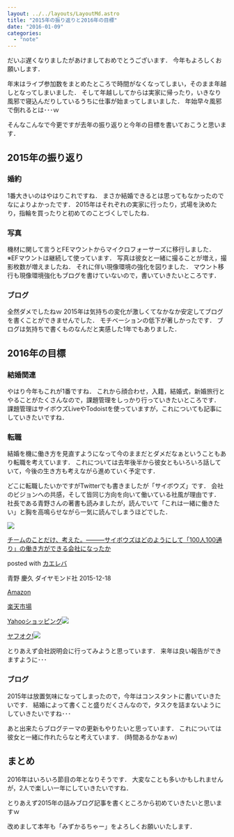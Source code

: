 ```yaml
---
layout: ../../layouts/LayoutMd.astro
title: "2015年の振り返りと2016年の目標"
date: "2016-01-09"
categories: 
  - "note"
---
```


だいぶ遅くなりましたがあけましておめでとうございます． 今年もよろしくお願いします．

年末はライブ参加数をまとめたところで時間がなくなってしまい，そのまま年越しとなってしまいました． そして年越ししてからは実家に帰ったり，いきなり風邪で寝込んだりしているうちに仕事が始まってしまいました． 年始早々風邪で倒れるとは･･･ｗ

そんなこんなで今更ですが去年の振り返りと今年の目標を書いておこうと思います．

## 2015年の振り返り

### 婚約

1番大きいのはやはりこれですね． まさか結婚できるとは思ってもなかったのでなによりよかったです． 2015年はそれぞれの実家に行ったり，式場を決めたり，指輪を買ったりと初めてのことづくしでしたね．

### 写真

機材に関して言うとFEマウントからマイクロフォーサーズに移行しました． ※EFマウントは継続して使っています． 写真は彼女と一緒に撮ることが増え，撮影枚数が増えましたね． それに伴い現像環境の強化を図りました． マウント移行も現像環境強化もブログを書けていないので，書いていきたいところです．

### ブログ

全然ダメでしたねｗ 2015年は気持ちの変化が激しくてなかなか安定してブログを書くことができませんでした． モチベーションの低下が著しかったです． ブログは気持ちで書くものなんだと実感した1年でもありました．

## 2016年の目標

### 結婚関連

やはり今年もこれが1番ですね． これから顔合わせ，入籍，結婚式，新婚旅行とやることがたくさんなので，課題管理をしっかり行っていきたいところです． 課題管理はサイボウズLiveやTodoistを使っていますが，これについても記事にしていきたいですね．

### 転職

結婚を機に働き方を見直すようになって今のままだとダメだなぁということもあり転職を考えています． これについては去年後半から彼女ともいろいろ話していて，今後の生き方も考えながら進めていく予定です．

どこに転職したいかですがTwitterでも書きましたが「サイボウズ」です． 会社のビジョンへの共感，そして皆同じ方向を向いて働いている社風が理由です． 社長である青野さんの著書も読みましたが，読んでいて「これは一緒に働きたい」と胸を高鳴らせながら一気に読んでしまうほどでした．

[![](/archive/images/61mAWxgP-0L._SL160_.jpg)](https://www.amazon.co.jp/exec/obidos/ASIN/4478068410/mizuka123-22/ref=nosim/)

[チームのことだけ、考えた。―――サイボウズはどのようにして「100人100通り」の働き方ができる会社になったか](https://www.amazon.co.jp/exec/obidos/ASIN/4478068410/mizuka123-22/ref=nosim/)

posted with [カエレバ](http://kaereba.com)

青野 慶久 ダイヤモンド社 2015-12-18

[Amazon](http://www.amazon.co.jp/gp/search?keywords=%83%60%81%5B%83%80%82%CC%82%B1%82%C6%82%BE%82%AF%81A%8Dl%82%A6%82%BD%81B%81%5C%81%5C%81%5C%83T%83C%83%7B%83E%83Y%82%CD%82%C7%82%CC%82%E6%82%A4%82%C9%82%B5%82%C4%81u100%90l100%92%CA%82%E8%81v%82%CC%93%AD%82%AB%95%FB%82%AA%82%C5%82%AB%82%E9%89%EF%8E%D0%82%C9%82%C8%82%C1%82%BD%82%A9&__mk_ja_JP=%83J%83%5E%83J%83i&tag=mizuka123-22)

[楽天市場](http://hb.afl.rakuten.co.jp/hgc/032b53ee.4b34c5ee.0f4a541e.f440145e/?pc=http%3A%2F%2Fsearch.rakuten.co.jp%2Fsearch%2Fmall%2F%25E3%2583%2581%25E3%2583%25BC%25E3%2583%25A0%25E3%2581%25AE%25E3%2581%2593%25E3%2581%25A8%25E3%2581%25A0%25E3%2581%2591%25E3%2580%2581%25E8%2580%2583%25E3%2581%2588%25E3%2581%259F%25E3%2580%2582%25E2%2580%2595%25E2%2580%2595%25E2%2580%2595%25E3%2582%25B5%25E3%2582%25A4%25E3%2583%259C%25E3%2582%25A6%25E3%2582%25BA%25E3%2581%25AF%25E3%2581%25A9%25E3%2581%25AE%25E3%2582%2588%25E3%2581%2586%25E3%2581%25AB%25E3%2581%2597%25E3%2581%25A6%25E3%2580%258C100%25E4%25BA%25BA100%25E9%2580%259A%25E3%2582%258A%25E3%2580%258D%25E3%2581%25AE%25E5%2583%258D%25E3%2581%258D%25E6%2596%25B9%25E3%2581%258C%25E3%2581%25A7%25E3%2581%258D%25E3%2582%258B%25E4%25BC%259A%25E7%25A4%25BE%25E3%2581%25AB%25E3%2581%25AA%25E3%2581%25A3%25E3%2581%259F%25E3%2581%258B%2F-%2Ff.1-p.1-s.1-sf.0-st.A-v.2%3Fx%3D0%26scid%3Daf_ich_link_urltxt%26m%3Dhttp%3A%2F%2Fm.rakuten.co.jp%2F)

[Yahooショッピング![](//ad.jp.ap.valuecommerce.com/servlet/gifbanner?sid=3066752&pid=881990642)](//ck.jp.ap.valuecommerce.com/servlet/referral?sid=3066752&pid=881990642&vc_url=http%3A%2F%2Fsearch.shopping.yahoo.co.jp%2Fsearch%3Fp%3D%25E3%2583%2581%25E3%2583%25BC%25E3%2583%25A0%25E3%2581%25AE%25E3%2581%2593%25E3%2581%25A8%25E3%2581%25A0%25E3%2581%2591%25E3%2580%2581%25E8%2580%2583%25E3%2581%2588%25E3%2581%259F%25E3%2580%2582%25E2%2580%2595%25E2%2580%2595%25E2%2580%2595%25E3%2582%25B5%25E3%2582%25A4%25E3%2583%259C%25E3%2582%25A6%25E3%2582%25BA%25E3%2581%25AF%25E3%2581%25A9%25E3%2581%25AE%25E3%2582%2588%25E3%2581%2586%25E3%2581%25AB%25E3%2581%2597%25E3%2581%25A6%25E3%2580%258C100%25E4%25BA%25BA100%25E9%2580%259A%25E3%2582%258A%25E3%2580%258D%25E3%2581%25AE%25E5%2583%258D%25E3%2581%258D%25E6%2596%25B9%25E3%2581%258C%25E3%2581%25A7%25E3%2581%258D%25E3%2582%258B%25E4%25BC%259A%25E7%25A4%25BE%25E3%2581%25AB%25E3%2581%25AA%25E3%2581%25A3%25E3%2581%259F%25E3%2581%258B)

[ヤフオク!![](//ad.jp.ap.valuecommerce.com/servlet/gifbanner?sid=3066752&pid=881990642)](//ck.jp.ap.valuecommerce.com/servlet/referral?sid=3066752&pid=881990642&vc_url=http%3A%2F%2Fauctions.search.yahoo.co.jp%2Fsearch%3Fvo%3D%26ve%3D%26auccat%3D0%26aucminprice%3D%26aucmaxprice%3D%26aucmin_bidorbuy_price%3D%26aucmax_bidorbuy_price%3D%26loc_cd%3D0%26abatch%3D0%26istatus%3D0%26filtered%3D1%26ei%3DUTF-8%26tab_ex%3Dcommerce%26va%3D%25E3%2583%2581%25E3%2583%25BC%25E3%2583%25A0%25E3%2581%25AE%25E3%2581%2593%25E3%2581%25A8%25E3%2581%25A0%25E3%2581%2591%25E3%2580%2581%25E8%2580%2583%25E3%2581%2588%25E3%2581%259F%25E3%2580%2582%25E2%2580%2595%25E2%2580%2595%25E2%2580%2595%25E3%2582%25B5%25E3%2582%25A4%25E3%2583%259C%25E3%2582%25A6%25E3%2582%25BA%25E3%2581%25AF%25E3%2581%25A9%25E3%2581%25AE%25E3%2582%2588%25E3%2581%2586%25E3%2581%25AB%25E3%2581%2597%25E3%2581%25A6%25E3%2580%258C100%25E4%25BA%25BA100%25E9%2580%259A%25E3%2582%258A%25E3%2580%258D%25E3%2581%25AE%25E5%2583%258D%25E3%2581%258D%25E6%2596%25B9%25E3%2581%258C%25E3%2581%25A7%25E3%2581%258D%25E3%2582%258B%25E4%25BC%259A%25E7%25A4%25BE%25E3%2581%25AB%25E3%2581%25AA%25E3%2581%25A3%25E3%2581%259F%25E3%2581%258B)

とりあえず会社説明会に行ってみようと思っています． 来年は良い報告ができますように･･･

### ブログ

2015年は放置気味になってしまったので，今年はコンスタントに書いていきたいです． 結婚によって書くこと盛りだくさんなので，タスクを詰まないようにしていきたいですね･･･

あと出来たらブログテーマの更新もやりたいと思っています． これについては彼女と一緒に作れたらなと考えています． (時間あるかなぁｗ)

## まとめ

2016年はいろいろ節目の年となりそうです． 大変なことも多いかもしれませんが，2人で楽しい一年にしていきたいですね．

とりあえず2015年の詰みブログ記事を書くところから初めていきたいと思いますｗ

改めまして本年も「みずかるちゃー」をよろしくお願いいたします．
